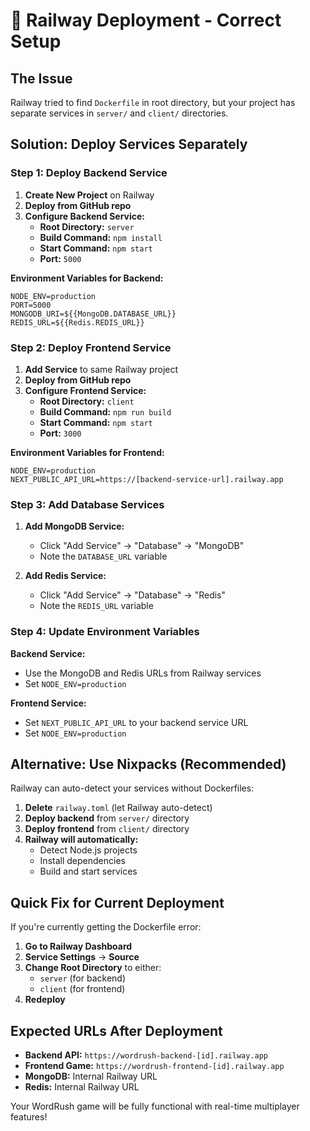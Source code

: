 # 🚂 Railway Deployment - Correct Setup

## The Issue
Railway tried to find `Dockerfile` in root directory, but your project has separate services in `server/` and `client/` directories.

## Solution: Deploy Services Separately

### Step 1: Deploy Backend Service

1. **Create New Project** on Railway
2. **Deploy from GitHub repo**
3. **Configure Backend Service:**
   - **Root Directory:** `server`
   - **Build Command:** `npm install`
   - **Start Command:** `npm start`
   - **Port:** `5000`

**Environment Variables for Backend:**
```
NODE_ENV=production
PORT=5000
MONGODB_URI=${{MongoDB.DATABASE_URL}}
REDIS_URL=${{Redis.REDIS_URL}}
```

### Step 2: Deploy Frontend Service

1. **Add Service** to same Railway project
2. **Deploy from GitHub repo** 
3. **Configure Frontend Service:**
   - **Root Directory:** `client`
   - **Build Command:** `npm run build`
   - **Start Command:** `npm start`
   - **Port:** `3000`

**Environment Variables for Frontend:**
```
NODE_ENV=production
NEXT_PUBLIC_API_URL=https://[backend-service-url].railway.app
```

### Step 3: Add Database Services

1. **Add MongoDB Service:**
   - Click "Add Service" → "Database" → "MongoDB"
   - Note the `DATABASE_URL` variable

2. **Add Redis Service:**
   - Click "Add Service" → "Database" → "Redis"
   - Note the `REDIS_URL` variable

### Step 4: Update Environment Variables

**Backend Service:**
- Use the MongoDB and Redis URLs from Railway services
- Set `NODE_ENV=production`

**Frontend Service:**
- Set `NEXT_PUBLIC_API_URL` to your backend service URL
- Set `NODE_ENV=production`

## Alternative: Use Nixpacks (Recommended)

Railway can auto-detect your services without Dockerfiles:

1. **Delete** `railway.toml` (let Railway auto-detect)
2. **Deploy backend** from `server/` directory
3. **Deploy frontend** from `client/` directory
4. **Railway will automatically:**
   - Detect Node.js projects
   - Install dependencies
   - Build and start services

## Quick Fix for Current Deployment

If you're currently getting the Dockerfile error:

1. **Go to Railway Dashboard**
2. **Service Settings** → **Source**
3. **Change Root Directory** to either:
   - `server` (for backend)
   - `client` (for frontend)
4. **Redeploy**

## Expected URLs After Deployment

- **Backend API:** `https://wordrush-backend-[id].railway.app`
- **Frontend Game:** `https://wordrush-frontend-[id].railway.app`
- **MongoDB:** Internal Railway URL
- **Redis:** Internal Railway URL

Your WordRush game will be fully functional with real-time multiplayer features!
